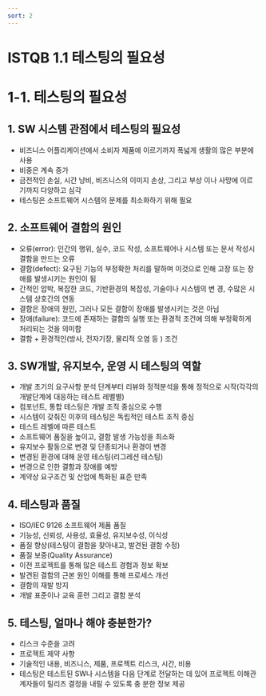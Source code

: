 ```yaml
---
sort: 2
---
```


# ISTQB 1.1 테스팅의 필요성

# 1-1. 테스팅의 필요성 
## 1. SW 시스템 관점에서 테스팅의 필요성
   - 비즈니스 어플리케이션에서 소비자 제품에 이르기까지 폭넓게 생활의 많은 부분에 사용
   - 비중은 계속 증가
   - 금전적인 손실, 시간 낭비, 비즈니스의 이미지 손상, 그리고 부상 이나 사망에 이르기까지 다양하고 심각
   - 테스팅은 소프트웨어 시스템의 문제를 최소화하기 위해 필요

## 2. 소프트웨어 결함의 원인 
   - 오류(error): 인간의 행위, 실수, 코드 작성, 소프트웨어나 시스템 또는 문서 작성시 결함을 만드는 오류
   - 결함(defect): 요구된 기능의 부정확한 처리를 말하며 이것으로 인해 고장 또는 장애를 발생시키는 원인이 됨
   - 간적인 압박, 복잡한 코드, 기반환경의 복잡성, 기술이나 시스템의 변 경, 수많은 시스템 상호간의 연동
   - 결함은 장애의 원인, 그러나 모든 결함이 장애를 발생시키는 것은 아님
   - 장애(failure): 코드에 존재하는 결함의 실행 또는 환경적 조건에 의해 부정확하게 처리되는 것을 의미함
   - 결함 + 환경적인(방사, 전자기장, 물리적 오염 등 ) 조건  

## 3. SW개발, 유지보수, 운영 시 테스팅의 역할 
   - 개발 초기의 요구사항 분석 단계부터 리뷰와 정적분석을 통해 정적으로 시작(각각의 개발단계에 대응하는 테스트 레벨별)
   - 컴포넌트, 통합 테스팅은 개발 조직 중심으로 수행
   - 시스템이 갖춰진 이후의 테스팅은 독립적인 테스트 조직 중심
   - 테스트 레벨에 따른 테스트
   - 소프트웨어 품질을 높이고, 결함 발생 가능성을 최소화
   - 유지보수 활동으로 변경 및 단종되거나 환경이 변경
   - 변경된 환경에 대해 운영 테스팅(리그레션 테스팅)
   - 변경으로 인한 결함과 장애를 예방
   - 계약상 요구조건 및 산업에 특화된 표준 만족

## 4. 테스팅과 품질
   - ISO/IEC 9126 소프트웨어 제품 품질
   - 기능성, 신뢰성, 사용성, 효율성, 유지보수성, 이식성
   - 품질 향상(테스팅이 결함을 찾아내고, 발견된 결함 수정)
   - 품질 보증(Quality Assurance)
   - 이전 프로젝트를 통해 많은 테스트 경험과 정보 확보
   - 발견된 결함의 근본 원인 이해를 통해 프로세스 개선
   - 결함의 재발 방지
   - 개발 표준이나 교육 훈련 그리고 결함 분석

## 5. 테스팅, 얼마나 해야 충분한가? 
   - 리스크 수준을 고려
   - 프로젝트 제약 사항
   - 기술적인 내용, 비즈니스, 제품, 프로젝트 리스크, 시간, 비용
   - 테스팅은 테스트된 SW나 시스템을 다음 단계로 전달하는 데 있어 프로젝트 이해관계자들이 릴리즈 결정을 내릴 수 있도록 충 분한 정보 제공